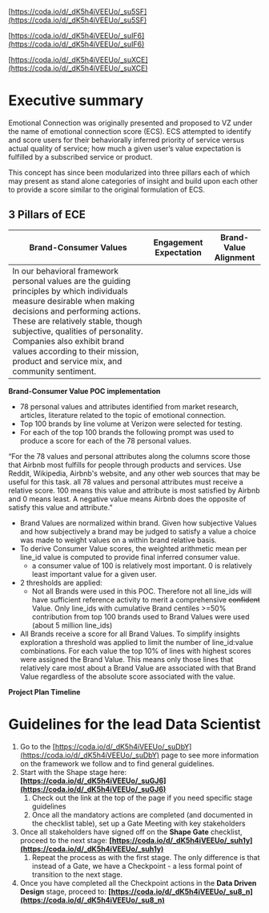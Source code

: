 [https://coda.io/d/_dK5h4iVEEUo/_su5SF](https://coda.io/d/_dK5h4iVEEUo/_su5SF)

[https://coda.io/d/_dK5h4iVEEUo/_suIF6](https://coda.io/d/_dK5h4iVEEUo/_suIF6)

[https://coda.io/d/_dK5h4iVEEUo/_suXCE](https://coda.io/d/_dK5h4iVEEUo/_suXCE)

# Executive summary

Emotional Connection was originally presented and proposed to VZ under the name of emotional connection score (ECS). ECS attempted to identify and score users for their behaviorally inferred priority of service versus actual quality of service; how much a given user’s value expectation is fulfilled by a subscribed service or product.

This concept has since been modularized into three pillars each of which may present as stand alone categories of insight and build upon each other to provide a score similar to the original formulation of ECS.

## 3 Pillars of ECE
| Brand-Consumer Values | Engagement Expectation | Brand-Value Alignment |
| --- | --- | --- |
| In our behavioral framework personal values are the guiding principles by which individuals measure desirable when making decisions and performing actions. These are relatively stable, though subjective, qualities of personality. Companies also exhibit brand values according to their mission, product and service mix, and community sentiment. |  |  |


**Brand-Consumer Value POC implementation**

- 78 personal values and attributes identified from market research, articles, literature related to the topic of emotional connection.
- Top 100 brands by line volume at Verizon were selected for testing.
- For each of the top 100 brands the following prompt was used to produce a score for each of the 78 personal values.

“For the 78 values and personal attributes along the columns score those that Airbnb most fulfills for people through products and services. Use Reddit, Wikipedia, Airbnb's website, and any other web sources that may be useful for this task. all 78 values and personal attributes must receive a relative score. 100 means this value and attribute is most satisfied by Airbnb and 0 means least. A negative value means Airbnb does the opposite of satisfy this value and attribute.”

- Brand Values are normalized within brand. Given how subjective Values and how subjectively a brand may be judged to satisfy a value a choice was made to weight values on a within brand relative basis.
- To derive Consumer Value scores, the weighted arithmetic mean per line_id value is computed to provide final inferred consumer value.
  - a consumer value of 100 is relatively most important. 0 is relatively least important value for a given user.
- 2 thresholds are applied:
  - Not all Brands were used in this POC. Therefore not all line_ids will have sufficient reference activity to merit a comprehensive ~~confident~~ Value. Only line_ids with cumulative Brand centiles >=50% contribution from top 100 brands used to Brand Values were used (about 5 million line_ids)
- All Brands receive a score for all Brand Values. To simplify insights exploration a threshold was applied to limit the number of line_id:value combinations. For each value the top 10% of lines with highest scores were assigned the Brand Value. This means only those lines that relatively care most about a Brand Value are associated with that Brand Value regardless of the absolute score associated with the value.

**Project Plan Timeline**



# Guidelines for the lead Data Scientist

1. Go to the [https://coda.io/d/_dK5h4iVEEUo/_suDbY](https://coda.io/d/_dK5h4iVEEUo/_suDbY) page to see more information on the framework we follow and to find general guidelines.
2. Start with the Shape stage here: **[https://coda.io/d/_dK5h4iVEEUo/_suGJ6](https://coda.io/d/_dK5h4iVEEUo/_suGJ6)**
   1. Check out the link at the top of the page if you need specific stage guidelines 
   2. Once all the mandatory actions are completed (and documented in the checklist table), set up a Gate Meeting with key stakeholders
3. Once all stakeholders have signed off on the **Shape Gate** checklist, proceed to the next stage: **[https://coda.io/d/_dK5h4iVEEUo/_suh1y](https://coda.io/d/_dK5h4iVEEUo/_suh1y)**
   1. Repeat the process as with the first stage. The only difference is that instead of a Gate, we have a Checkpoint - a less formal point of transition to the next stage.
4. Once you have completed all the Checkpoint actions in the **Data Driven Design** stage, proceed to: **[https://coda.io/d/_dK5h4iVEEUo/_su8_n](https://coda.io/d/_dK5h4iVEEUo/_su8_n)**